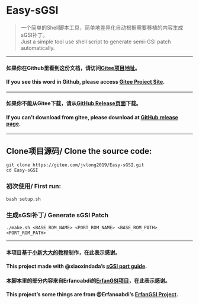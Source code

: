  # Easy-sGSI 
> 一个简单的Shell脚本工具，简单地差异化自动根据需要移植的内容生成sGSI补丁。  
Just a simple tool use shell script to generate semi-GSI patch automatically.
***

#### 如果你在Github里看到这份文档，请访问[Gitee项目地址](https://gitee.com/jvlong2019/Easy-sGSI)。
#### If you see this word in Github, please access [Gitee Project Site](https://gitee.com/jvlong2019/Easy-sGSI).

***
#### 如果你不能从Gitee下载，请从[GitHub Release页面](https://github.com/together08/Easy-sGSI/releases)下载。
#### If you can’t download from gitee, please download at [GitHub release page](https://github.com/together08/Easy-sGSI/releases).
***

## Clone项目源码/ Clone the source code:

```
git clone https://gitee.com/jvlong2019/Easy-sGSI.git
cd Easy-sGSI 
```
### 初次使用/ First run:

```
bash setup.sh
```
### 生成sGSI补丁/ Generate sGSI Patch 

```
./make.sh <BASE_ROM_NAME> <PORT_ROM_NAME> <BASE_ROM_PATH> <PORT_ROM_PATH>
```
***
#### 本项目基于[小新大大的教程](https://github.com/xiaoxindada/SGSI-Project)制作，在此表示感谢。
#### This project made with @xiaoxindada’s [sGSI port guide](https://github.com/xiaoxindada/SGSI-Project).

#### 本脚本里的部分内容来自Erfanoabdi的[ErfanGSI项目](https://github.com/erfanoabdi/ErfanGSIs)，在此表示感谢。
#### This project’s some things are from @Erfanoabdi’s [ErfanGSI Project](https://github.com/erfanoabdi/ErfanGSIs).
